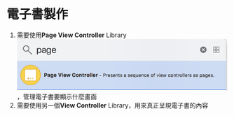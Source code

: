 # 電子書製作



1. 需要使用**Page View Controller** Library ![](../.gitbook/assets/ying-mu-kuai-zhao-20190106-xia-wu-6.52.36.png)，管理電子書要顯示什麼畫面 
2. 需要使用另一個**View Controller** Library，用來真正呈現電子書的內容

